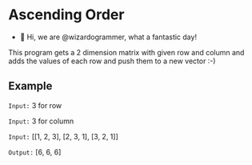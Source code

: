 # Ascending Order
- 👋 Hi, we are @wizardogrammer, what a fantastic day!

This program gets a 2 dimension matrix with given row and column and adds the values of each row and push them to a new vector :-)

## Example

`Input:` 3 for row

`Input:` 3 for column

`Input:` [[1, 2, 3],
          [2, 3, 1],
          [3, 2, 1]]


`Output:` [6, 6, 6]
